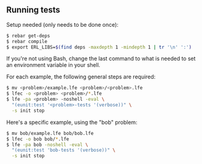 ## Running tests

Setup needed (only needs to be done once):

```bash
$ rebar get-deps
$ rebar compile
$ export ERL_LIBS=$(find deps -maxdepth 1 -mindepth 1 | tr '\n' ':')
```

If you're not using Bash, change the last command to what is needed to set an
environment variable in your shell.

For each example, the following general steps are required:

```bash
$ mv <problem>/example.lfe <problem>/<problem>.lfe
$ lfec -o <problem> <problem>/*.lfe
$ lfe -pa <problem> -noshell -eval \
  "(eunit:test '<problem>-tests '(verbose))" \
  -s init stop
```

Here's a specific example, using the "bob" problem:

```bash
$ mv bob/example.lfe bob/bob.lfe
$ lfec -o bob bob/*.lfe
$ lfe -pa bob -noshell -eval \
  "(eunit:test 'bob-tests '(verbose))" \
  -s init stop
```
